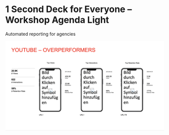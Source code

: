 # 1 Second Deck for Everyone – Workshop Agenda Light

Automated reporting for agencies

![- Bild vom Output -](https://github.com/FINII-Apps/one-second-decks-report-light/blob/main/output/screenshot.png?raw=true "Output of Script")

 

